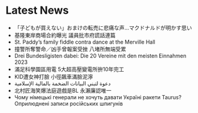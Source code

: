 # Latest News
-  「子どもが買えない」おまけの転売に悲痛な声…マクドナルドが明かす思い
-  基隆東岸商場合約曝光 議員批市府謊話連篇
-  St. Paddy’s family fiddle contra dance at the Merville Hall
-  撞警所奪警命／凶手曾報案受挫 八堵所無端受累
-  Drei Bundesligisten dabei: Die 20 Vereine mit den meisten Einnahmen 2023
-  滿足科學園區用電 5大超高壓變電所拚10年完工
-  KID遭女神打臉 小徑飆車滿臉泥濘
-  دعوة لتبني البيانات الضخمة بالمالية الإسلامية
-  北村匠海笑爆法庭遊戲是BL 永瀨廉認唯一
-  Чому німецькі генерали не хочуть давати Україні ракети Taurus? Оприлюднені записи російських шпигунів
